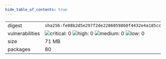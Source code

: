 ```yaml
---
hide_table_of_contents: true
---
```


<table>
<tr><td>digest</td><td><code>sha256:fe08b2d5e297f2de2286059860f4432e4a185ccee03fef69818a5eaa103effc3</code></td><tr><tr><td>vulnerabilities</td><td><img alt="critical: 0" src="https://img.shields.io/badge/critical-0-lightgrey"/> <img alt="high: 0" src="https://img.shields.io/badge/high-0-lightgrey"/> <img alt="medium: 0" src="https://img.shields.io/badge/medium-0-lightgrey"/> <img alt="low: 0" src="https://img.shields.io/badge/low-0-lightgrey"/> <!-- unspecified: 0 --></td></tr>
<tr><td>size</td><td>71 MB</td></tr>
<tr><td>packages</td><td>80</td></tr>
</table>
</details></table>
</details>

<table></table>

